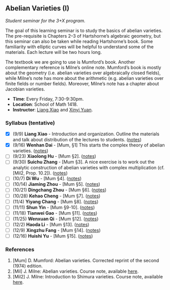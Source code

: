 ## Abelian Varieties (I)

_Student seminar for the 3+X program._

The goal of this learning seminar is to study the basics of abelian varieties. The pre-requisite is Chapters 2–3 of Hartshorne’s algebraic geometry, but this seminar can also be taken while reading Hartshorne’s book. Some familiarity with elliptic curves will be helpful to understand some of the materials. Each lecture will be two hours long. 

The textbook we are going to use is Mumford’s book. Another complementary reference is Milne’s online note. Mumford’s book is mostly about the geometry (i.e. abelian varieties over algebraically closed fields), while Milne’s note has more about the arithmetic (e.g. abelian varieties over finite fields or number fields). Moreover, Milne’s note has a chapter about Jacobian varieties.
- **Time**: Every Friday, 7:30-9:30pm.
- **Location**: School of Math 1418.
- **Instructor**: [Liang Xiao](https://bicmr.pku.edu.cn/~lxiao/index.htm) and [Xinyi Yuan](https://bicmr.pku.edu.cn/~yxy/).


### Syllabus (tentative)

- [x] (9/9) **Liang Xiao** - Introduction and organization. Outline the materials and talk about distribution of the lectures to students. ([notes](././AV0.pdf))
- [x] (9/16) **Wenhan Dai** - [Mum, §1] This starts the complex theory of abelian varieties. ([notes](././AV1.pdf))
- [ ] (9/23) **Xiaolong Hu** - [Mum §2]. ([notes](././AV2.pdf))
- [ ] (9/30) **Suichu Zhang** - [Mum §3]. A nice exercise is to work out the analytic construction of abelian varieties with complex multiplication (cf. [Mil2, Prop. 10.2]). ([notes](././AV3.pdf))
- [ ] (10/7) **Di Wu** - [Mum §4]. ([notes](././AV4.pdf))
- [ ] (10/14) **Jiaming Zhou** - [Mum §5]. ([notes](././AV5.pdf))
- [ ] (10/21) **Dingchang Zhou** - [Mum §6]. ([notes](././AV6.pdf))
- [ ] (10/28) **Kehao Cheng** - [Mum §7]. ([notes](././AV7.pdf))
- [ ] (11/4) **Yiyang Chang** - [Mum §8]. ([notes](././AV8.pdf))
- [ ] (11/11) **Shun Yin** - [Mum §9-10]. ([notes](././AV9.pdf))
- [ ] (11/18) **Tianwei Gao** - [Mum §11]. ([notes](././AV10.pdf))
- [ ] (11/25) **Wenxuan Qi** - [Mum §12]. ([notes](././AV11.pdf))
- [ ] (12/2) **Haoda Li** - [Mum §13]. ([notes](././AV12.pdf))
- [ ] (12/9) **Xingzhu Fang** - [Mum §14]. ([notes](././AV13.pdf))
- [ ] (12/16) **Huishi Yu** - [Mum §15]. ([notes](././AV14.pdf))

### References
1. [Mum] D. Mumford: Abelian varieties. Corrected reprint of the second (1974) edition.
2. [Mil] J. Milne: Abelian varieties. Course note, available [here](https://www.jmilne.org/math/CourseNotes/AV.pdf).
3. [Mil2] J. Milne: Introduction to Shimura varieties. Course note, available [here](https://www.jmilne.org/math/xnotes/svi.pdf).